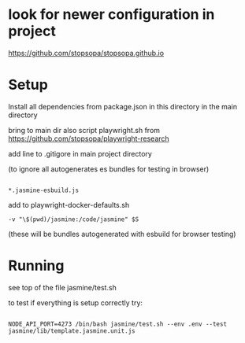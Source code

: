 # look for newer configuration in project

https://github.com/stopsopa/stopsopa.github.io

# Setup

Install all dependencies from package.json in this directory in the main directory

bring to main dir also script playwright.sh from https://github.com/stopsopa/playwright-research

add line to .gitigore in main project directory

(to ignore all autogenerates es bundles for testing in browser)

```

*.jasmine-esbuild.js

```

add to playwright-docker-defaults.sh

```
-v "\$(pwd)/jasmine:/code/jasmine" $S
```

(these will be bundles autogenerated with esbuild for browser testing)

# Running

see top of the file jasmine/test.sh

to test if everything is setup correctly try:

```

NODE_API_PORT=4273 /bin/bash jasmine/test.sh --env .env --test jasmine/lib/template.jasmine.unit.js

```
